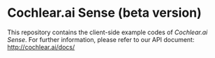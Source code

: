 # Cochlear.ai Sense (beta version)

This repository contains the client-side example codes of *Cochlear.ai Sense*.
For further information, please refer to our API document: http://cochlear.ai/docs/

